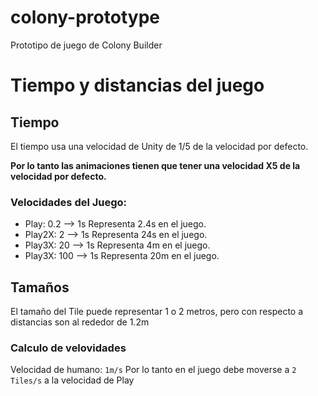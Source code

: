 # colony-prototype
Prototipo de juego de Colony Builder

# Tiempo y distancias del juego
## Tiempo
El tiempo usa una velocidad de Unity de 1/5 de la velocidad por defecto.

**Por lo tanto las animaciones tienen que tener una velocidad X5 de la velocidad por defecto.**

### Velocidades del Juego:
* Play: 0.2 --> 1s Representa 2.4s en el juego.
* Play2X: 2 --> 1s Representa 24s en el juego.
* Play3X: 20 --> 1s Representa 4m en el juego.
* Play3X: 100 --> 1s Representa 20m en el juego.

## Tamaños
El tamaño del Tile puede representar 1 o 2 metros, pero con respecto a distancias son al rededor de 1.2m

### Calculo de velovidades 
Velocidad de humano: ```1m/s```
Por lo tanto en el juego debe moverse a ```2 Tiles/s``` a la velocidad de Play

